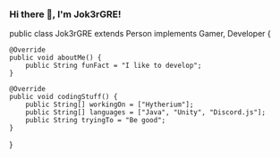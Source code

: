 ### Hi there 👋, I'm Jok3rGRE!

public class Jok3rGRE extends Person implements Gamer, Developer {

    @Override
    public void aboutMe() {
        public String funFact = "I like to develop";
    }
    
    @Override
    public void codingStuff() {
        public String[] workingOn = ["Hytherium"];
        public String[] languages = ["Java", "Unity", "Discord.js"];
        public String tryingTo = "Be good";
    }
    
}
